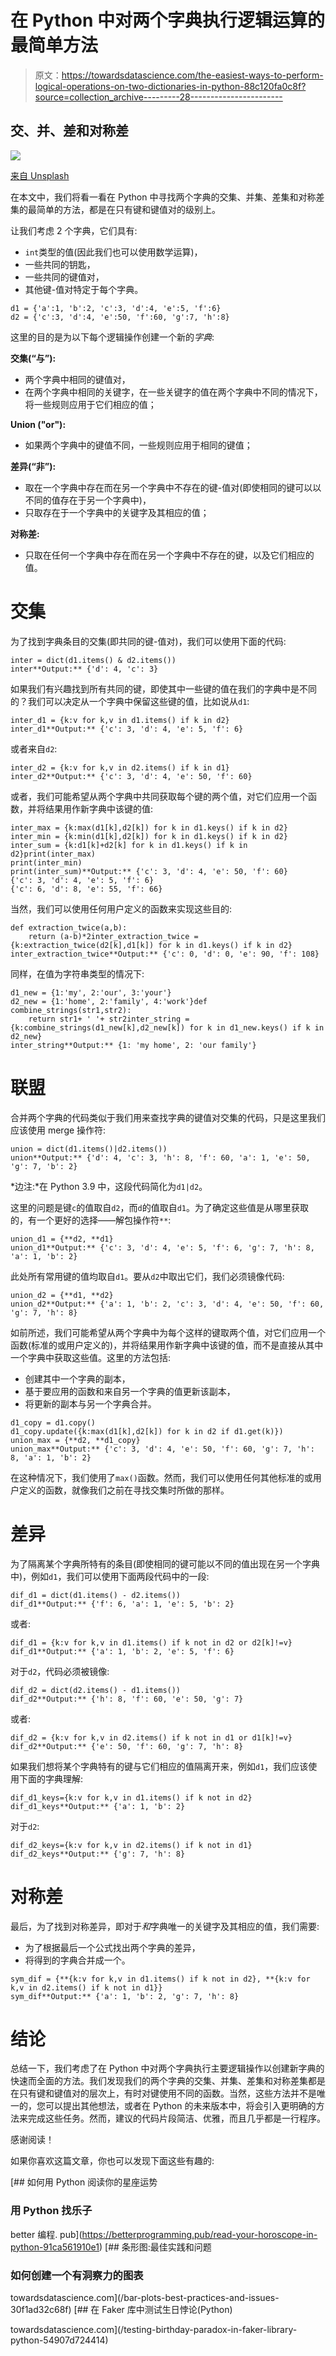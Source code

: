 # 在 Python 中对两个字典执行逻辑运算的最简单方法

> 原文：<https://towardsdatascience.com/the-easiest-ways-to-perform-logical-operations-on-two-dictionaries-in-python-88c120fa0c8f?source=collection_archive---------28----------------------->

## 交、并、差和对称差

![](img/8b8c2bc7e7df52029c236d8cf4a284bc.png)

[来自 Unsplash](https://unsplash.com/photos/nShLC-WruxQ)

在本文中，我们将看一看在 Python 中寻找两个字典的交集、并集、差集和对称差集的最简单的方法，都是在只有键和键值对的级别上。

让我们考虑 2 个字典，它们具有:

*   `int`类型的值(因此我们也可以使用数学运算)，
*   一些共同的钥匙，
*   一些共同的键值对，
*   其他键-值对特定于每个字典。

```
d1 = {'a':1, 'b':2, 'c':3, 'd':4, 'e':5, 'f':6}
d2 = {'c':3, 'd':4, 'e':50, 'f':60, 'g':7, 'h':8}
```

这里的目的是为以下每个逻辑操作创建一个新的*字典*:

**交集(“与”):**

*   两个字典中相同的键值对，
*   在两个字典中相同的关键字，在一些关键字的值在两个字典中不同的情况下，将一些规则应用于它们相应的值；

**Union ("or"):**

*   如果两个字典中的键值不同，一些规则应用于相同的键值；

**差异(“非”):**

*   取在一个字典中存在而在另一个字典中不存在的键-值对(即使相同的键可以以不同的值存在于另一个字典中)，
*   只取存在于一个字典中的关键字及其相应的值；

**对称差:**

*   只取在任何一个字典中存在而在另一个字典中不存在的键，以及它们相应的值。

# 交集

为了找到字典条目的交集(即共同的键-值对)，我们可以使用下面的代码:

```
inter = dict(d1.items() & d2.items())
inter**Output:** {'d': 4, 'c': 3}
```

如果我们有兴趣找到所有共同的键，即使其中一些键的值在我们的字典中是不同的？我们可以决定从一个字典中保留这些键的值，比如说从`d1`:

```
inter_d1 = {k:v for k,v in d1.items() if k in d2}
inter_d1**Output:** {'c': 3, 'd': 4, 'e': 5, 'f': 6}
```

或者来自`d2`:

```
inter_d2 = {k:v for k,v in d2.items() if k in d1}
inter_d2**Output:** {'c': 3, 'd': 4, 'e': 50, 'f': 60}
```

或者，我们可能希望从两个字典中共同获取每个键的两个值，对它们应用一个函数，并将结果用作新字典中该键的值:

```
inter_max = {k:max(d1[k],d2[k]) for k in d1.keys() if k in d2}
inter_min = {k:min(d1[k],d2[k]) for k in d1.keys() if k in d2}
inter_sum = {k:d1[k]+d2[k] for k in d1.keys() if k in d2}print(inter_max)
print(inter_min)
print(inter_sum)**Output:** {'c': 3, 'd': 4, 'e': 50, 'f': 60}
{'c': 3, 'd': 4, 'e': 5, 'f': 6}
{'c': 6, 'd': 8, 'e': 55, 'f': 66}
```

当然，我们可以使用任何用户定义的函数来实现这些目的:

```
def extraction_twice(a,b):
    return (a-b)*2inter_extraction_twice = {k:extraction_twice(d2[k],d1[k]) for k in d1.keys() if k in d2}
inter_extraction_twice**Output:** {'c': 0, 'd': 0, 'e': 90, 'f': 108}
```

同样，在值为字符串类型的情况下:

```
d1_new = {1:'my', 2:'our', 3:'your'}
d2_new = {1:'home', 2:'family', 4:'work'}def combine_strings(str1,str2):
    return str1+ ' '+ str2inter_string = {k:combine_strings(d1_new[k],d2_new[k]) for k in d1_new.keys() if k in d2_new}
inter_string**Output:** {1: 'my home', 2: 'our family'}
```

# 联盟

合并两个字典的代码类似于我们用来查找字典的键值对交集的代码，只是这里我们应该使用 merge 操作符:

```
union = dict(d1.items()|d2.items())
union**Output:** {'d': 4, 'c': 3, 'h': 8, 'f': 60, 'a': 1, 'e': 50, 'g': 7, 'b': 2}
```

*边注:*在 Python 3.9 中，这段代码简化为`d1|d2`。

这里的问题是键`c`的值取自`d2`，而`d`的值取自`d1`。为了确定这些值是从哪里获取的，有一个更好的选择——解包操作符`**`:

```
union_d1 = {**d2, **d1}
union_d1**Output:** {'c': 3, 'd': 4, 'e': 5, 'f': 6, 'g': 7, 'h': 8, 'a': 1, 'b': 2}
```

此处所有常用键的值均取自`d1`。要从`d2`中取出它们，我们必须镜像代码:

```
union_d2 = {**d1, **d2}
union_d2**Output:** {'a': 1, 'b': 2, 'c': 3, 'd': 4, 'e': 50, 'f': 60, 'g': 7, 'h': 8}
```

如前所述，我们可能希望从两个字典中为每个这样的键取两个值，对它们应用一个函数(标准的或用户定义的)，并将结果用作新字典中该键的值，而不是直接从其中一个字典中获取这些值。这里的方法包括:

*   创建其中一个字典的副本，
*   基于要应用的函数和来自另一个字典的值更新该副本，
*   将更新的副本与另一个字典合并。

```
d1_copy = d1.copy()
d1_copy.update({k:max(d1[k],d2[k]) for k in d2 if d1.get(k)})
union_max = {**d2, **d1_copy}
union_max**Output:** {'c': 3, 'd': 4, 'e': 50, 'f': 60, 'g': 7, 'h': 8, 'a': 1, 'b': 2}
```

在这种情况下，我们使用了`max()`函数。然而，我们可以使用任何其他标准的或用户定义的函数，就像我们之前在寻找交集时所做的那样。

# 差异

为了隔离某个字典所特有的条目(即使相同的键可能以不同的值出现在另一个字典中)，例如`d1`，我们可以使用下面两段代码中的一段:

```
dif_d1 = dict(d1.items() - d2.items())
dif_d1**Output:** {'f': 6, 'a': 1, 'e': 5, 'b': 2}
```

或者:

```
dif_d1 = {k:v for k,v in d1.items() if k not in d2 or d2[k]!=v}
dif_d1**Output:** {'a': 1, 'b': 2, 'e': 5, 'f': 6}
```

对于`d2`，代码必须被镜像:

```
dif_d2 = dict(d2.items() - d1.items())
dif_d2**Output:** {'h': 8, 'f': 60, 'e': 50, 'g': 7}
```

或者:

```
dif_d2 = {k:v for k,v in d2.items() if k not in d1 or d1[k]!=v}
dif_d2**Output:** {'e': 50, 'f': 60, 'g': 7, 'h': 8}
```

如果我们想将某个字典特有的键与它们相应的值隔离开来，例如`d1`，我们应该使用下面的字典理解:

```
dif_d1_keys={k:v for k,v in d1.items() if k not in d2}
dif_d1_keys**Output:** {'a': 1, 'b': 2}
```

对于`d2`:

```
dif_d2_keys={k:v for k,v in d2.items() if k not in d1}
dif_d2_keys**Output:** {'g': 7, 'h': 8}
```

# 对称差

最后，为了找到对称差异，即对于*和*字典唯一的关键字及其相应的值，我们需要:

*   为了根据最后一个公式找出两个字典的差异，
*   将得到的字典合并成一个。

```
sym_dif = {**{k:v for k,v in d1.items() if k not in d2}, **{k:v for k,v in d2.items() if k not in d1}}
sym_dif**Output:** {'a': 1, 'b': 2, 'g': 7, 'h': 8}
```

# 结论

总结一下，我们考虑了在 Python 中对两个字典执行主要逻辑操作以创建新字典的快速而全面的方法。我们发现我们的两个字典的交集、并集、差集和对称差集都是在只有键和键值对的层次上，有时对键使用不同的函数。当然，这些方法并不是唯一的，您可以提出其他想法，或者在 Python 的未来版本中，将会引入更明确的方法来完成这些任务。然而，建议的代码片段简洁、优雅，而且几乎都是一行程序。

感谢阅读！

如果你喜欢这篇文章，你也可以发现下面这些有趣的:

[](https://betterprogramming.pub/read-your-horoscope-in-python-91ca561910e1) [## 如何用 Python 阅读你的星座运势

### 用 Python 找乐子

better 编程. pub](https://betterprogramming.pub/read-your-horoscope-in-python-91ca561910e1) [](/bar-plots-best-practices-and-issues-30f1ad32c68f) [## 条形图:最佳实践和问题

### 如何创建一个有洞察力的图表

towardsdatascience.com](/bar-plots-best-practices-and-issues-30f1ad32c68f) [](/testing-birthday-paradox-in-faker-library-python-54907d724414) [## 在 Faker 库中测试生日悖论(Python)

towardsdatascience.com](/testing-birthday-paradox-in-faker-library-python-54907d724414)